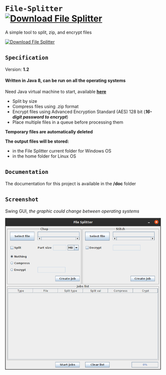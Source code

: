 # `File-Splitter` [![Download File Splitter](https://img.shields.io/sourceforge/dt/tool-file-splitter.svg)](https://sourceforge.net/projects/tool-file-splitter/files/latest/download)

A simple tool to split, zip, and encrypt files

[![Download File Splitter](https://a.fsdn.com/con/app/sf-download-button)](https://sourceforge.net/projects/tool-file-splitter/files/latest/download)

## `Specification`

Version: **1.2**

#### Written in Java 8, can be run on all the operating systems
Need Java virtual machine to start, available [**here**](https://www.java.com/en/download/)

- Split by size
- Compress files using .zip format
- Encrypt files using Advanced Encryption Standard (AES) 128 bit (***16-digit password to encrypt***)
- Place multiple files in a queue before processing them

**Temporary files are automatically deleted**

**The output files will be stored:**
- in the File Splitter current folder for Windows OS
- in the home folder for Linux OS

## `Documentation`
The documentation for this project is available in the **/doc** folder

## `Screenshot`
Swing GUI, *the graphic could change between operating systems*

![](doc/Screenshot.png)
